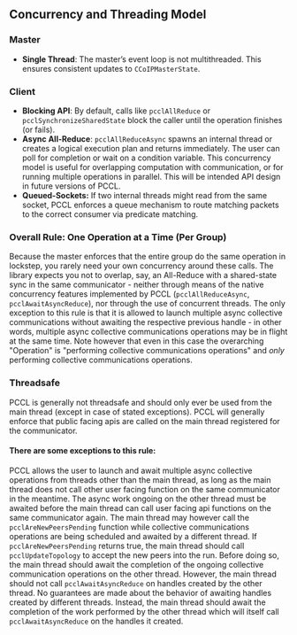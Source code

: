 ## Concurrency and Threading Model

### Master
- **Single Thread**: The master’s event loop is not multithreaded. This ensures consistent updates to `CCoIPMasterState`.

### Client

- **Blocking API**: By default, calls like `pcclAllReduce` or `pcclSynchronizeSharedState` block the caller until the operation finishes (or fails).
- **Async All-Reduce**: `pcclAllReduceAsync` spawns an internal thread or creates a logical execution plan and returns immediately. The user can poll for completion or wait on a condition variable. This concurrency model is useful for overlapping computation with communication, or for running multiple operations in parallel.
  This will be intended API design in future versions of PCCL.
- **Queued-Sockets:** If two internal threads might read from the same socket, PCCL enforces a queue mechanism to route matching packets to the correct consumer via predicate matching.

### Overall Rule: One Operation at a Time (Per Group)
Because the master enforces that the entire group do the same operation in lockstep, you rarely need your own concurrency around these calls.
The library expects you not to overlap, say, an All-Reduce with a shared-state sync in the same communicator - neither through means
of the native concurrency features implemented by PCCL (`pcclAllReduceAsync`, `pcclAwaitAsyncReduce`), nor through the use of concurrent threads.
The only exception to this rule is that it is allowed to launch multiple async collective communications without awaiting the respective previous handle - in other words, multiple async collective communications operations may be in flight at the same time.
Note however that even in this case the overarching "Operation" is "performing collective communications operations" and *only* performing collective communications operations.

### Threadsafe
PCCL is generally not threadsafe and should only ever be used from the main thread (except in case of stated exceptions).
PCCL will generally enforce that public facing apis are called on the main thread registered for the communicator.

#### There are some exceptions to this rule:
PCCL allows the user to launch and await multiple async collective operations from threads other than the main thread, as long as the main thread
does not call other user facing function on the same communicator in the meantime.
The async work ongoing on the other thread must be awaited before the main thread can call user facing api functions on the same communicator again.
The main thread may however call the `pcclAreNewPeersPending` function while collective communications operations are being scheduled and awaited by a different thread.
If `pcclAreNewPeersPending` returns true, the main thread should call `pcclUpdateTopology` to accept the new peers into the run.
Before doing so, the main thread should await the completion of the ongoing collective communication operations on the other thread.
However, the main thread should not call `pcclAwaitAsyncReduce` on handles created by the other thread. No guarantees are made about the behavior of awaiting handles created by different threads.
Instead, the main thread should await the completion of the work performed by the other thread which will itself call `pcclAwaitAsyncReduce` on the handles it created.